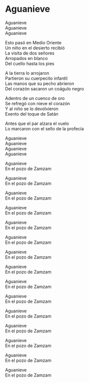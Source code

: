 # Aguanieve  

Aguanieve  
Aguanieve  
Aguanieve  

Esto pasó en Medio Oriente  
Un niño en el desierto recibió  
La visita de dos señores  
Arropados en blanco  
Del cuello hasta los pies  

A la tierra lo arrojaron  
Partieron su cuerpecito infantil  
Las manos que su pecho abrieron  
Del corazón sacaron un coágulo negro  

Adentro de un cuenco de oro  
Se refregó con nieve el corazón  
Y al niño se lo devolvieron  
Exento del toque de Satán  

Antes que el par alzara el vuelo  
Lo marcaron con el sello de la profecía  

Aguanieve  
Aguanieve  
Aguanieve  
Aguanieve  

Aguanieve  
En el pozo de Zamzam  

Aguanieve  
En el pozo de Zamzam  

Aguanieve  
En el pozo de Zamzam  

Aguanieve  
En el pozo de Zamzam  

Aguanieve  
En el pozo de Zamzam  

Aguanieve  
En el pozo de Zamzam  

Aguanieve  
En el pozo de Zamzam  

Aguanieve  
En el pozo de Zamzam  

Aguanieve  
En el pozo de Zamzam  

Aguanieve  
En el pozo de Zamzam  

Aguanieve  
En el pozo de Zamzam  

Aguanieve  
En el pozo de Zamzam  

Aguanieve  
En el pozo de Zamzam  

Aguanieve  
En el pozo de Zamzam  

Aguanieve  
En el pozo de Zamzam  
